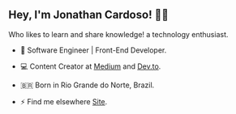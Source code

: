 <h2><b>Hey, I'm Jonathan Cardoso!</b> 👋🏾</h2>

<p> Who likes to learn and share knowledge! a technology enthusiast.</p>

- 🚀 Software Engineer | Front-End Developer.

- 💻 Content Creator at [Medium](https://medium.com/jonathanccardoso) and [Dev.to](https://dev.to/jonathanccardoso).

- 🇧🇷 Born in Rio Grande do Norte, Brazil.

- ⚡ Find me elsewhere [Site](https://jonathanccardoso.netlify.app/).
